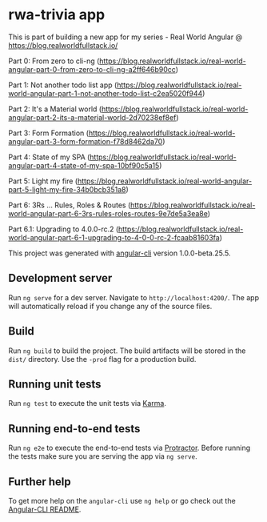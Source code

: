 # rwa-trivia app

This is part of building a new app for my series - Real World Angular @ https://blog.realworldfullstack.io/

Part 0: From zero to cli-ng (https://blog.realworldfullstack.io/real-world-angular-part-0-from-zero-to-cli-ng-a2ff646b90cc)

Part 1: Not another todo list app (https://blog.realworldfullstack.io/real-world-angular-part-1-not-another-todo-list-c2ea5020f944)

Part 2: It's a Material world (https://blog.realworldfullstack.io/real-world-angular-part-2-its-a-material-world-2d70238ef8ef)

Part 3: Form Formation (https://blog.realworldfullstack.io/real-world-angular-part-3-form-formation-f78d8462da70)

Part 4: State of my SPA (https://blog.realworldfullstack.io/real-world-angular-part-4-state-of-my-spa-10bf90c5a15)

Part 5: Light my fire (https://blog.realworldfullstack.io/real-world-angular-part-5-light-my-fire-34b0bcb351a8)

Part 6: 3Rs ... Rules, Roles & Routes (https://blog.realworldfullstack.io/real-world-angular-part-6-3rs-rules-roles-routes-9e7de5a3ea8e)

Part 6.1: Upgrading to 4.0.0-rc.2 (https://blog.realworldfullstack.io/real-world-angular-part-6-1-upgrading-to-4-0-0-rc-2-fcaab81603fa)

This project was generated with [angular-cli](https://github.com/angular/angular-cli) version 1.0.0-beta.25.5.

## Development server
Run `ng serve` for a dev server. Navigate to `http://localhost:4200/`. The app will automatically reload if you change any of the source files.

## Build

Run `ng build` to build the project. The build artifacts will be stored in the `dist/` directory. Use the `-prod` flag for a production build.

## Running unit tests

Run `ng test` to execute the unit tests via [Karma](https://karma-runner.github.io).

## Running end-to-end tests

Run `ng e2e` to execute the end-to-end tests via [Protractor](http://www.protractortest.org/).
Before running the tests make sure you are serving the app via `ng serve`.

## Further help

To get more help on the `angular-cli` use `ng help` or go check out the [Angular-CLI README](https://github.com/angular/angular-cli/blob/master/README.md).
